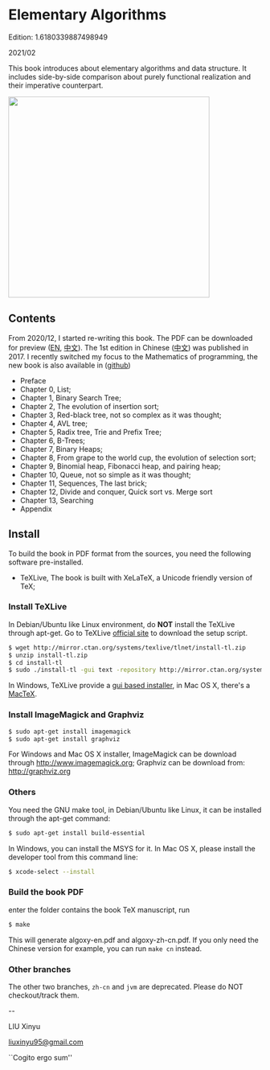 Elementary Algorithms
====

Edition: 1.6180339887498949

2021/02

This book introduces about elementary algorithms and data structure. It includes side-by-side comparison about purely functional realization and their imperative counterpart.

<img src="https://user-images.githubusercontent.com/332938/95418499-442e4b00-096a-11eb-81b9-496020aa5f10.jpg" width="400">

Contents
--------

From 2020/12, I started re-writing this book. The PDF can be downloaded for preview ([EN](https://github.com/liuxinyu95/AlgoXY/files/5981940/algoxy-en.pdf), [中文](https://github.com/liuxinyu95/AlgoXY/files/5981934/algoxy-zh-cn.pdf)). The 1st edition in Chinese ([中文](http://www.ituring.com.cn/book/1907)) was published in 2017. I recently switched my focus to the Mathematics of programming, the new book is also available in ([github](https://github.com/liuxinyu95/unplugged))


- Preface
- Chapter 0, List;
- Chapter 1, Binary Search Tree;
- Chapter 2, The evolution of insertion sort;
- Chapter 3, Red-black tree, not so complex as it was thought;
- Chapter 4, AVL tree;
- Chapter 5, Radix tree, Trie and Prefix Tree;
- Chapter 6, B-Trees;
- Chapter 7, Binary Heaps;
- Chapter 8, From grape to the world cup, the evolution of selection sort;
- Chapter 9, Binomial heap, Fibonacci heap, and pairing heap;
- Chapter 10, Queue, not so simple as it was thought;
- Chapter 11, Sequences, The last brick;
- Chapter 12, Divide and conquer, Quick sort vs. Merge sort
- Chapter 13, Searching
- Appendix

Install
--------

To build the book in PDF format from the sources, you need
the following software pre-installed.

- TeXLive, The book is built with XeLaTeX, a Unicode friendly version of TeX;

### Install TeXLive

In Debian/Ubuntu like Linux environment, do **NOT** install the TeXLive through apt-get. Go to TeXLive [official site](https://tug.org/texlive/) to download the setup script.

```bash
$ wget http://mirror.ctan.org/systems/texlive/tlnet/install-tl.zip
$ unzip install-tl.zip
$ cd install-tl
$ sudo ./install-tl -gui text -repository http://mirror.ctan.org/systems/texlive/tlnet
```

In Windows, TeXLive provide a [gui based installer](https://tug.org/texlive/), in Mac OS X, there's a [MacTeX](https://www.tug.org/mactex/).

### Install ImageMagick and Graphviz

```bash
$ sudo apt-get install imagemagick
$ sudo apt-get install graphviz
```

For Windows and Mac OS X installer, ImageMagick can be download through http://www.imagemagick.org; Graphviz can be download from: http://graphviz.org

### Others

You need the GNU make tool, in Debian/Ubuntu like Linux, it can be installed through the apt-get command:

```bash
$ sudo apt-get install build-essential
```

In Windows, you can install the MSYS for it. In Mac OS X, please install the developer tool from this command line:

```bash
$ xcode-select --install
```

### Build the book PDF

enter the folder contains the book TeX manuscript, run

```bash
$ make
```

This will generate algoxy-en.pdf and algoxy-zh-cn.pdf. If you only need the Chinese version for example, you can run `make cn` instead.

### Other branches

The other two branches, `zh-cn` and `jvm` are deprecated. Please do NOT checkout/track them.

--

LIU Xinyu

liuxinyu95@gmail.com

``Cogito ergo sum''
